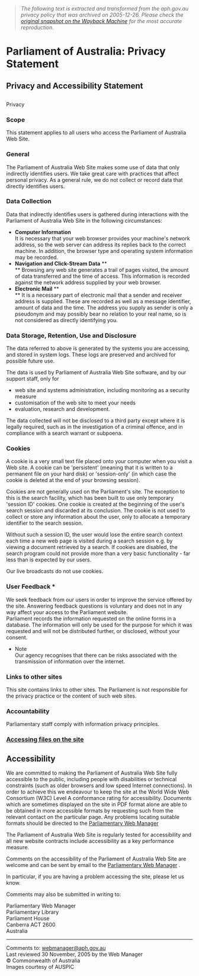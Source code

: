 > *The following text is extracted and transformed from the aph.gov.au privacy policy that was archived on 2005-12-26. Please check the [original snapshot on the Wayback Machine](https://web.archive.org/web/20051226121027id_/http%3A//www.aph.gov.au/privacy.htm) for the most accurate reproduction.*

# Parliament of Australia: Privacy Statement

### 

## Privacy and Accessibility Statement  


##   
Privacy

### Scope

This statement applies to all users who access the Parliament of Australia Web Site. 

### General 

The Parliament of Australia Web Site makes some use of data that only indirectly identifies users. We take great care with practices that affect personal privacy. As a general rule, we do not collect or record data that directly identifies users. 

### Data Collection 

Data that indirectly identifies users is gathered during interactions with the Parliament of Australia Web Site in the following circumstances: 

  * **Computer Information**  
It is necessary that your web browser provides your machine's network address, so the web server can address its replies back to the correct machine. In addition, the browser type and operating system information may be recorded. 
  * **Navigation and Click-Stream Data** **  
** Browsing any web site generates a trail of pages visited, the amount of data transferred and the time of access. This information is recorded against the network address supplied by your web browser. 
  * **Electronic Mail** **  
** It is a necessary part of electronic mail that a sender and receiver address is supplied. These are recorded as well as a message identifier, amount of data and the time. The address you supply as sender is only a pseudonym and may possibly bear no relation to your real name, so is not considered as directly identifying you. 



### Data Storage, Retention, Use and Disclosure

The data referred to above is generated by the systems you are accessing, and stored in system logs. These logs are preserved and archived for possible future use. 

The data is used by Parliament of Australia Web Site software, and by our support staff, only for 

  * web site and systems administration, including monitoring as a security measure
  * customisation of the web site to meet your needs
  * evaluation, research and development. 



The data collected will not be disclosed to a third party except where it is legally required, such as in the investigation of a criminal offence, and in compliance with a search warrant or subpoena. 

### Cookies

A cookie is a very small text file placed onto your computer when you visit a Web site. A cookie can be 'persistent' (meaning that it is written to a permanent file on your hard disk) or 'session-only' (in which case the cookie is deleted at the end of your browsing session). 

Cookies are not generally used on the Parliament's site. The exception to this is the search facility, which has been built to use only temporary 'session ID' cookies. One cookie is created at the beginning of the user's search session and discarded at its conclusion. The cookie is not used to collect or store any information about the user, only to allocate a temporary identifier to the search session. 

Without such a session ID, the user would lose the entire search context each time a new web page is visited during a search session e.g. by viewing a document retrieved by a search. If cookies are disabled, the search program could not provide more than a very basic functionality - far less than is expected by our users. 

Our live broadcasts do not use cookies. 

### User Feedback * 

We seek feedback from our users in order to improve the service offered by the site. Answering feedback questions is voluntary and does not in any way affect your access to the Parliament website.   
Parliament records the information requested on the online forms in a database. The information will only be used for the purpose for which it was requested and will not be distributed further, or disclosed, without your consent.   
* Note   
Our agency recognises that there can be risks associated with the transmission of information over the internet. 

### Links to other sites

This site contains links to other sites. The Parliament is not responsible for the privacy practice or the content of such web sites. 

### Accountability

Parliamentary staff comply with information privacy principles. 

### [Accessing files on the site](https://web.archive.org/web/20051226121027id_/http%3A//www.aph.gov.au/access/access.htm)

## Accessibility 

We are committed to making the Parliament of Australia Web Site fully accessible to the public, including people with disabilities or technical constraints (such as older browsers and low speed Internet connections). In order to achieve this we endeavour to keep the site at the World Wide Web Consortium (W3C) Level A conformance rating for accessibility. Documents which are sometimes displayed on the site in PDF format alone are able to be obtained in more accessible formats by requesting such from the relevant contact on the particular page. Any problems locating suitable formats should be directed to the [Parliamentary Web Manager](mailto:webmanager@aph.gov.au)

The Parliament of Australia Web Site is regularly tested for accessibility and all new website contracts include accessibility as a key performance measure.

Comments on the accessibility of the Parliament of Australia Web Site are welcome and can be sent by email to the [Parliamentary Web Manager](mailto:webmanager@aph.gov.au) . 

In particular, if you are having a problem accessing the site, please let us know.

Comments may also be submitted in writing to:

Parliamentary Web Manager  
Parliamentary Library  
Parliament House  
Canberra ACT 2600  
Australia

* * *

Comments to: [webmanager@aph.gov.au ](mailto:webmanager@aph.gov.au)  
Last reviewed 30 November, 2005 by the Web Manager   
© Commonwealth of Australia   
Images courtesy of AUSPIC 
